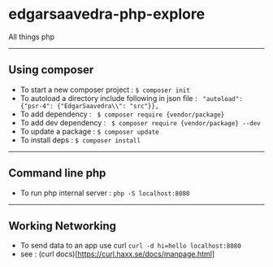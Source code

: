 # edgarsaavedra-php-explore
All things php

---

## Using composer
  - To start a new composer project : ` $ composer init `
  - To autoload a directory include following in json file : ` "autoload": {"psr-4": {"EdgarSaavedra\\": "src"}},`
  - To add dependency : ` $ composer require {vendor/package}`
  - To add dev dependency : ` $ composer require {vendor/package} --dev`
  - To update a package : ` $ composer update `
  - To install deps : ` $ composer install `

---

## Command line php
  - To run php internal server : `php -S localhost:8080`

---

## Working Networking

  - To send data to an app use curl `curl -d hi=hello localhost:8080`
  - see : (curl  docs)[https://curl.haxx.se/docs/manpage.html]